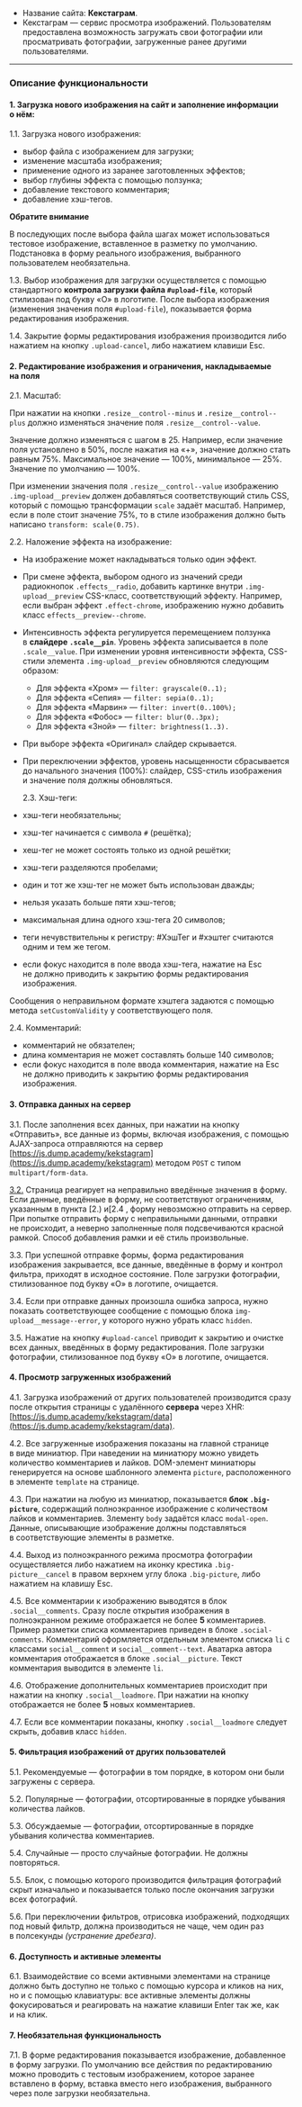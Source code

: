 * Название сайта: **Кекстаграм**.
* Кекстаграм — сервис просмотра изображений. Пользователям предоставлена возможность загружать свои фотографии или просматривать фотографии, загруженные ранее другими пользователями.

---

### Описание функциональности

#### 1\. Загрузка нового изображения на сайт и заполнение информации о нём:

1.1. Загрузка нового изображения:

* выбор файла с изображением для загрузки;
* изменение масштаба изображения;
* применение одного из заранее заготовленных эффектов;
* выбор глубины эффекта с помощью ползунка;
* добавление текстового комментария;
* добавление хэш-тегов.

**Обратите внимание**

В последующих после выбора файла шагах может использоваться тестовое изображение, вставленное в разметку по умолчанию. Подстановка в форму реального изображения, выбранного пользователем необязательна.

1.3. Выбор изображения для загрузки осуществляется с помощью стандартного **контрола загрузки файла `#upload-file`**, который стилизован под букву «О» в логотипе. После выбора изображения (изменения значения поля `#upload-file`), показывается форма редактирования изображения.

1.4. Закрытие формы редактирования изображения производится либо нажатием на кнопку `.upload-cancel`, либо нажатием клавиши Esc.

#### 2\. Редактирование изображения и ограничения, накладываемые на поля

2.1. Масштаб:

При нажатии на кнопки `.resize__control--minus` и `.resize__control--plus` должно изменяться значение поля `.resize__control--value`.

Значение должно изменяться с шагом в 25\. Например, если значение поля установлено в 50%, после нажатия на «+», значение должно стать равным 75%. Максимальное значение — 100%, минимальное — 25%. Значение по умолчанию — 100%.

При изменении значения поля `.resize__control--value` изображению `.img-upload__preview` должен добавляться соответствующий стиль CSS, который с помощью трансформации `scale` задаёт масштаб. Например, если в поле стоит значение 75%, то в стиле изображения должно быть написано `transform: scale(0.75)`.

2.2. Наложение эффекта на изображение:

* На изображение может накладываться только один эффект.
* При смене эффекта, выбором одного из значений среди радиокнопок `.effects__radio`, добавить картинке внутри `.img-upload__preview` CSS-класс, соответствующий эффекту. Например, если выбран эффект `.effect-chrome`, изображению нужно добавить класс `effects__preview--chrome`.
* Интенсивность эффекта регулируется перемещением ползунка в **слайдере `.scale__pin`**. Уровень эффекта записывается в поле `.scale__value`. При изменении уровня интенсивности эффекта, CSS-стили элемента `.img-upload__preview` обновляются следующим образом:

  * Для эффекта «Хром» — `filter: grayscale(0..1);`
  * Для эффекта «Сепия» — `filter: sepia(0..1);`
  * Для эффекта «Марвин» — `filter: invert(0..100%);`
  * Для эффекта «Фобос» — `filter: blur(0..3px);`
  * Для эффекта «Зной» — `filter: brightness(1..3).`

* При выборе эффекта «Оригинал» слайдер скрывается.
* При переключении эффектов, уровень насыщенности сбрасывается до начального значения (100%): слайдер, CSS-стиль изображения и значение поля должны обновляться.

  2.3. Хэш-теги:

* хэш-теги необязательны;
* хэш-тег начинается с символа `#` (решётка);
* хеш-тег не может состоять только из одной решётки;
* хэш-теги разделяются пробелами;
* один и тот же хэш-тег не может быть использован дважды;
* нельзя указать больше пяти хэш-тегов;
* максимальная длина одного хэш-тега 20 символов;
* теги нечувствительны к регистру: #ХэшТег и #хэштег считаются одним и тем же тегом.
* если фокус находится в поле ввода хэш-тега, нажатие на Esc не должно приводить к закрытию формы редактирования изображения.

Сообщения о неправильном формате хэштега задаются с помощью метода `setCustomValidity` у соответствующего поля.

2.4. Комментарий:

* комментарий не обязателен;
* длина комментария не может составлять больше 140 символов;
* если фокус находится в поле ввода комментария, нажатие на Esc не должно приводить к закрытию формы редактирования изображения.

#### 3\. Отправка данных на сервер

3.1. После заполнения всех данных, при нажатии на кнопку «Отправить», все данные из формы, включая изображения, с помощью AJAX-запроса отправляются на сервер [https://js.dump.academy/kekstagram](https://js.dump.academy/kekstagram) методом `POST` с типом `multipart/form-data`.

[3.2.](href#kekstagram-3-2) Страница реагирует на неправильно введённые значения в форму. Если данные, введённые в форму, не соответствуют ограничениям, указанным в пункта [2.) и[2.4 , форму невозможно отправить на сервер. При попытке отправить форму с неправильными данными, отправки не происходит, а неверно заполненные поля подсвечиваются красной рамкой. Способ добавления рамки и её стиль произвольные.

3.3. При успешной отправке формы, форма редактирования изображения закрывается, все данные, введённые в форму и контрол фильтра, приходят в исходное состояние. Поле загрузки фотографии, стилизованное под букву «О» в логотипе, очищается.

3.4. Если при отправке данных произошла ошибка запроса, нужно показать соответствующее сообщение с помощью блока `img-upload__message--error`, у которого нужно убрать класс `hidden`.

3.5. Нажатие на кнопку `#upload-cancel` приводит к закрытию и очистке всех данных, введённых в форму редактирования. Поле загрузки фотографии, стилизованное под букву «О» в логотипе, очищается.

#### 4\. Просмотр загруженных изображений

4.1. Загрузка изображений от других пользователей производится сразу после открытия страницы с удалённого **сервера** через XHR: [https://js.dump.academy/kekstagram/data](https://js.dump.academy/kekstagram/data).

4.2. Все загруженные изображения показаны на главной странице в виде миниатюр. При наведении на миниатюру можно увидеть количество комментариев и лайков. DOM-элемент миниатюры генерируется на основе шаблонного элемента `picture`, расположенного в элементе `template` на странице.

4.3. При нажатии на любую из миниатюр, показывается **блок `.big-picture`**, содержащий полноэкранное изображение с количеством лайков и комментариев. Злементу `body` задаётся класс `modal-open`. Данные, описывающие изображение должны подставляться в соответствующие элементы в разметке.

4.4. Выход из полноэкранного режима просмотра фотографии осуществляется либо нажатием на иконку крестика `.big-picture__cancel` в правом верхнем углу блока `.big-picture`, либо нажатием на клавишу Esc.

4.5. Все комментарии к изображению выводятся в блок `.social__comments`. Сразу после открытия изображения в полноэкранном режиме отображается не более **5** комментариев. Пример разметки списка комментариев приведен в блоке `.social-comments`. Комментарий оформляется отдельным элементом списка `li` с классами `social__comment` и `social__comment--text`. Аватарка автора комментария отображается в блоке `.social__picture`. Текст комментария выводится в элементе `li`.

4.6. Отображение дополнительных комментариев происходит при нажатии на кнопку `.social__loadmore`. При нажатии на кнопку отображается не более **5** новых комментариев.

4.7. Если все комментарии показаны, кнопку `.social__loadmore` следует скрыть, добавив класс `hidden`.

#### 5\. Фильтрация изображений от других пользователей

5.1. Рекомендуемые — фотографии в том порядке, в котором они были загружены с сервера.

5.2. Популярные — фотографии, отсортированные в порядке убывания количества лайков.

5.3. Обсуждаемые — фотографии, отсортированные в порядке убывания количества комментариев.

5.4. Случайные — просто случайные фотографии. Не должны повторяться.

5.5. Блок, с помощью которого производится фильтрация фотографий скрыт изначально и показывается только после окончания загрузки всех фотографий.

5.6. При переключении фильтров, отрисовка изображений, подходящих под новый фильтр, должна производиться не чаще, чем один раз в полсекунды _(устранение дребезга)_.

#### 6\. Доступность и активные элементы

6.1. Взаимодействие со всеми активными элементами на странице должно быть доступно не только с помощью курсора и кликов на них, но и с помощью клавиатуры: все активные элементы должны фокусироваться и реагировать на нажатие клавиши Enter так же, как и на клик.

#### 7\. Необязательная функциональность

7.1. В форме редактирования показывается изображение, добавленное в форму загрузки. По умолчанию все действия по редактированию можно проводить с тестовым изображением, которое заранее вставлено в форму, вставка вместо него изображения, выбранного через поле загрузки необязательна.
